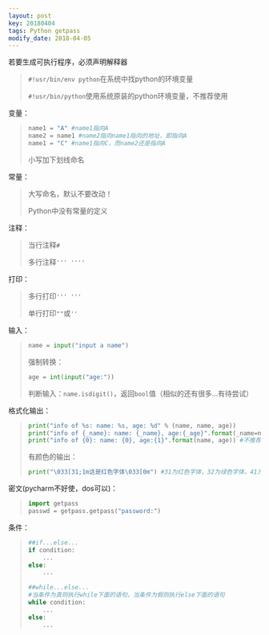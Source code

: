 ```yaml
---
layout: post
key: 20180404
tags: Python getpass
modify_date: 2018-04-05
---
```


若要生成可执行程序，必须声明解释器

> `#!usr/bin/env python`在系统中找python的环境变量
>
> `#!usr/bin/python`使用系统原装的python环境变量，不推荐使用



变量：

> ```python
> name1 = "A" #name1指向A
> name2 = name1 #name2指向name1指向的地址，即指向A
> name1 = "C" #name1指向C，而name2还是指向A
> ```
>
> 小写加下划线命名

常量：

> 大写命名，默认不要改动！
>
> Python中没有常量的定义



注释：

> 当行注释`#`
>
> 多行注释`''' ''''`

打印：

> 多行打印`''' '''`
>
> 单行打印`""`或`''`



输入：

> ```python
> name = input("input a name")
> ```
>
> 强制转换：
>
> ```python
> age = int(input("age:"))
> ```
>
> 判断输入：`name.isdigit()`，返回`bool`值（相似的还有很多...有待尝试）

格式化输出：

> ```python
> print("info of %s: name: %s, age: %d" % (name, name, age))
> print("info of {_name}: name: {_name}, age:{_age}".format(_name=name, _age=age))
> print("info of {0}: name: {0}, age:{1}".format(name, age)) #不推荐
> ```
>
> 有颜色的输出：
>
> ```python
> print("\033[31;1m这是红色字体\033[0m") #31为红色字体，32为绿色字体，41为红色背景..
> ```



密文(pycharm不好使，dos可以)：

> ```python
> import getpass
> passwd = getpass.getpass("password:")
> ```



条件：

> ```python
> ##if...else...
> if condition:
>     ...
> else:
>     ...
>     
> ##while...else...
> #当条件为真则执行while下面的语句，当条件为假则执行else下面的语句
> while condition:
>     ...
> else:
>     ... 
> ```



